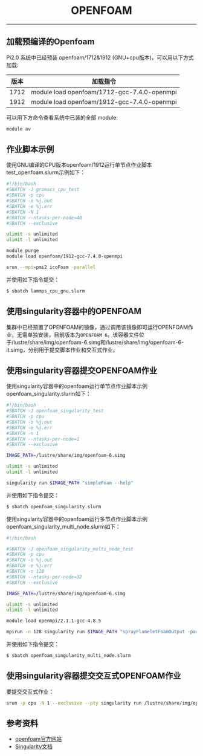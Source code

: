 # <center>OPENFOAM<center>

---------

## 加载预编译的Openfoam

Pi2.0 系统中已经预装 openfoam/1712&1912 (GNU+cpu版本)，可以用以下方式加载: 

版本|加载指令
---|:--:
1712| module load openfoam/1712-gcc-7.4.0-openmpi 
1912| module load openfoam/1912-gcc-7.4.0-openmpi

可以用下方命令查看系统中已装的全部 module:
```bash
module av
```

## 作业脚本示例

使用GNU编译的CPU版本openfoam/1912运行单节点作业脚本test_openfoam.slurm示例如下：

```bash
#!/bin/bash
#SBATCH -J gromacs_cpu_test
#SBATCH -p cpu
#SBATCH -o %j.out
#SBATCH -e %j.err
#SBATCH -N 1
#SBATCH --ntasks-per-node=40
#SBATCH --exclusive

ulimit -s unlimited
ulimit -l unlimited

module purge
module load openfoam/1912-gcc-7.4.0-openmpi

srun --mpi=pmi2 icoFoam -parallel
```

并使用如下指令提交：

```bash
$ sbatch lammps_cpu_gnu.slurm
```

## 使用singularity容器中的OPENFOAM

集群中已经预置了OPENFOAM的镜像，通过调用该镜像即可运行OPENFOAM作业，无需单独安装，目前版本为`OPENFOAM 6`。该容器文件位于/lustre/share/img/openfoam-6.simg和/lustre/share/img/openfoam-6-it.simg，分别用于提交脚本作业和交互式作业。

## 使用singularity容器提交OPENFOAM作业

使用singularity容器中的openfoam运行单节点作业脚本示例openfoam_singularity.slurm如下：

```bash
#!/bin/bash
#SBATCH -J openfoam_singularity_test
#SBATCH -p cpu
#SBATCH -o %j.out
#SBATCH -e %j.err
#SBATCH -n 1
#SBATCH --ntasks-per-node=1
#SBATCH --exclusive

IMAGE_PATH=/lustre/share/img/openfoam-6.simg

ulimit -s unlimited
ulimit -l unlimited

singularity run $IMAGE_PATH "simpleFoam --help"
```

并使用如下指令提交：

```bash
$ sbatch openfoam_singularity.slurm
```

使用singularity容器中的openfoam运行多节点作业脚本示例openfoam_singularity_multi_node.slurm如下：

```bash
#!/bin/bash

#SBATCH -J openfoam_singularity_multi_node_test
#SBATCH -p cpu
#SBATCH -o %j.out
#SBATCH -e %j.err
#SBATCH -n 128
#SBATCH --ntasks-per-node=32
#SBATCH --exclusive

IMAGE_PATH=/lustre/share/img/openfoam-6.simg

ulimit -s unlimited
ulimit -l unlimited

module load openmpi/2.1.1-gcc-4.8.5

mpirun -n 128 singularity run $IMAGE_PATH "sprayFlameletFoamOutput -parallel"
```

并使用如下指令提交：

```bash
$ sbatch openfoam_singularity_multi_node.slurm
```

## 使用singularity容器提交交互式OPENFOAM作业

要提交交互式作业：

```bash
srun -p cpu -N 1 --exclusive --pty singularity run /lustre/share/img/openfoam-6-it.simg
```

## 参考资料

- [openfoam官方网站](https://openfoam.org/)
- [Singularity文档](https://sylabs.io/guides/3.5/user-guide/)
